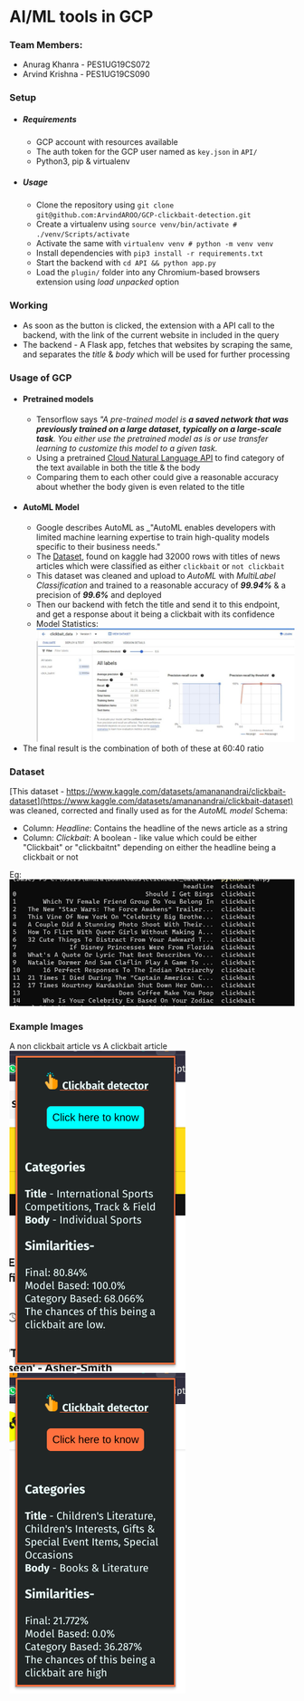 # AI/ML tools in GCP

### Team Members:
- Anurag Khanra - PES1UG19CS072
- Arvind Krishna - PES1UG19CS090

### Setup
- ##### Requirements
	- GCP account with resources available
	- The auth token for the GCP user named as `key.json` in `API/`
	- Python3, pip & virtualenv

- ##### Usage
	- Clone the repository using `git clone git@github.com:ArvindAROO/GCP-clickbait-detection.git`
	- Create a virtualenv using `source venv/bin/activate # ./venv/Scripts/activate`
	- Activate the same with `virtualenv venv # python -m venv venv`
	- Install dependencies with `pip3 install -r requirements.txt`
	- Start the backend with `cd API && python app.py`
	- Load the `plugin/` folder into any Chromium-based browsers extension using _load unpacked_ option

### Working
- As soon as the button is clicked, the extension with a API call to the backend, with the link of the current website in included in the query
- The backend - A Flask app, fetches that websites by scraping the same, and separates the _title_ & _body_ which will be used for further processing

### Usage of GCP
- #### Pretrained models
	- Tensorflow says _"A pre-trained model is **a saved network that was previously trained on a large dataset, typically on a large-scale task**. You either use the pretrained model as is or use transfer learning to customize this model to a given task._
	- Using a pretrained [Cloud Natural Language API](https://cloud.google.com/natural-language) to find category of the text available in both the title & the body
	- Comparing them to each other could give a reasonable accuracy about whether the body given is even related to the title
- #### AutoML Model
	- Google describes AutoML as _"AutoML enables developers with limited machine learning expertise to train high-quality models specific to their business needs."
	- The [Dataset](https://www.kaggle.com/datasets/amananandrai/clickbait-dataset), found on kaggle had 32000 rows with titles of news articles which were classified as either `clickbait` or `not clickbait`
	- This dataset was cleaned and upload to _AutoML_ with _MultiLabel Classification_ and trained to a reasonable accuracy of _**99.94%**_ & a precision of _**99.6%**_ and deployed
	- Then our backend with fetch the title and send it to this endpoint, and get a response about it being a clickbait with its confidence
	- Model Statistics:![](images/cloudconsole.png)
- The final result is the combination of both of these at 60:40 ratio

### Dataset
[This dataset - https://www.kaggle.com/datasets/amananandrai/clickbait-dataset](https://www.kaggle.com/datasets/amananandrai/clickbait-dataset)  was cleaned, corrected and finally used as for the _AutoML model_
Schema:
- Column: _Headline_: Contains the headline of the news article as a string
- Column: _Clickbait_: A boolean - like value which could be either "Clickbait" or "clickbaitnt" depending on either the headline being a clickbait or not

Eg: ![](images/df_head.png)


### Example Images
A non clickbait article                                       vs                                                   A clickbait article
![](images/clickbaitnt.png) ![](images/clickbait.png)


